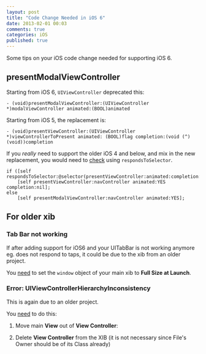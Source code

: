 ```yaml
---
layout: post
title: "Code Change Needed in iOS 6"
date: 2013-02-01 00:03
comments: true
categories: iOS
published: true
---
```


Some tips on your iOS code change needed for supporting iOS 6.

<!-- more -->

## presentModalViewController ##

Starting from iOS 6, `UIViewController` deprecated this:

	- (void)presentModalViewController:(UIViewController *)modalViewController animated:(BOOL)animated

Starting from iOS 5, the replacement is:

	- (void)presentViewController:(UIViewController *)viewControllerToPresent animated: (BOOL)flag completion:(void (^)(void))completion

If you *really* need to support the older iOS 4 and below, and mix in the new replacement, you would need to [check](http://stackoverflow.com/questions/12445190/dismissmodalviewcontrolleranimated-deprecated) using `respondsToSelector`.

    if ([self respondsToSelector:@selector(presentViewController:animated:completion:)])
        [self presentViewController:navController animated:YES completion:nil];
    else
        [self presentModalViewController:navController animated:YES];





## For older xib ##

### Tab Bar not working ###

If after adding support for iOS6 and your UITabBar is not working anymore eg. does not respond to taps, it could be due to the xib from an older project.

You [need](http://stackoverflow.com/a/12627117/242682) to set the `window` object of your main xib to **Full Size at Launch**.



### Error: UIViewControllerHierarchyInconsistency ###

This is again due to an older project. 

You [need](http://stackoverflow.com/questions/12434937/uiviewcontrollerhierarchyinconsistency-when-trying-to-present-a-modal-view-contr/12450770#12450770) to do this:

1. Move main **View** out of **View Controller**:

2. Delete **View Controller** from the XIB (it is not necessary since File's Owner should be of its Class already)

